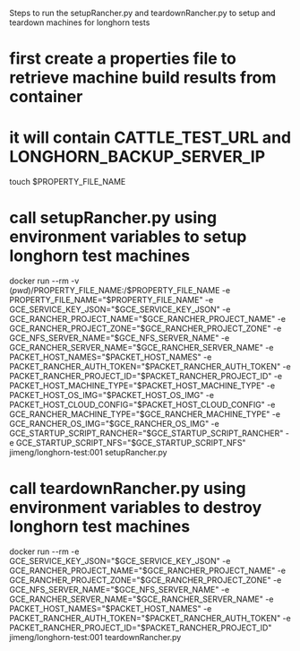 Steps to run the setupRancher.py and teardownRancher.py to setup and teardown machines for longhorn tests

# first create a properties file to retrieve machine build results from container
# it will contain CATTLE_TEST_URL and LONGHORN_BACKUP_SERVER_IP
touch $PROPERTY_FILE_NAME

# call setupRancher.py using environment variables to setup longhorn test machines
docker run --rm -v $(pwd)/$PROPERTY_FILE_NAME:/$PROPERTY_FILE_NAME -e PROPERTY_FILE_NAME="$PROPERTY_FILE_NAME" -e GCE_SERVICE_KEY_JSON="$GCE_SERVICE_KEY_JSON" -e GCE_RANCHER_PROJECT_NAME="$GCE_RANCHER_PROJECT_NAME" -e GCE_RANCHER_PROJECT_ZONE="$GCE_RANCHER_PROJECT_ZONE" -e GCE_NFS_SERVER_NAME="$GCE_NFS_SERVER_NAME" -e GCE_RANCHER_SERVER_NAME="$GCE_RANCHER_SERVER_NAME" -e PACKET_HOST_NAMES="$PACKET_HOST_NAMES" -e PACKET_RANCHER_AUTH_TOKEN="$PACKET_RANCHER_AUTH_TOKEN" -e PACKET_RANCHER_PROJECT_ID="$PACKET_RANCHER_PROJECT_ID" -e PACKET_HOST_MACHINE_TYPE="$PACKET_HOST_MACHINE_TYPE" -e PACKET_HOST_OS_IMG="$PACKET_HOST_OS_IMG" -e PACKET_HOST_CLOUD_CONFIG="$PACKET_HOST_CLOUD_CONFIG" -e GCE_RANCHER_MACHINE_TYPE="$GCE_RANCHER_MACHINE_TYPE" -e GCE_RANCHER_OS_IMG="$GCE_RANCHER_OS_IMG" -e GCE_STARTUP_SCRIPT_RANCHER="$GCE_STARTUP_SCRIPT_RANCHER" -e GCE_STARTUP_SCRIPT_NFS="$GCE_STARTUP_SCRIPT_NFS" jimeng/longhorn-test:001 setupRancher.py

# call teardownRancher.py using environment variables to destroy longhorn test machines
docker run --rm -e GCE_SERVICE_KEY_JSON="$GCE_SERVICE_KEY_JSON" -e GCE_RANCHER_PROJECT_NAME="$GCE_RANCHER_PROJECT_NAME" -e GCE_RANCHER_PROJECT_ZONE="$GCE_RANCHER_PROJECT_ZONE" -e GCE_NFS_SERVER_NAME="$GCE_NFS_SERVER_NAME" -e GCE_RANCHER_SERVER_NAME="$GCE_RANCHER_SERVER_NAME" -e PACKET_HOST_NAMES="$PACKET_HOST_NAMES" -e PACKET_RANCHER_AUTH_TOKEN="$PACKET_RANCHER_AUTH_TOKEN" -e PACKET_RANCHER_PROJECT_ID="$PACKET_RANCHER_PROJECT_ID" jimeng/longhorn-test:001 teardownRancher.py 

